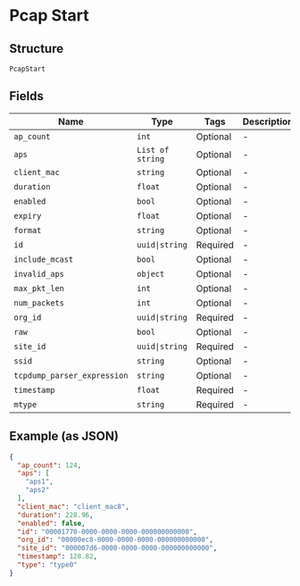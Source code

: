 
# Pcap Start

## Structure

`PcapStart`

## Fields

| Name | Type | Tags | Description |
|  --- | --- | --- | --- |
| `ap_count` | `int` | Optional | - |
| `aps` | `List of string` | Optional | - |
| `client_mac` | `string` | Optional | - |
| `duration` | `float` | Optional | - |
| `enabled` | `bool` | Optional | - |
| `expiry` | `float` | Optional | - |
| `format` | `string` | Optional | - |
| `id` | `uuid\|string` | Required | - |
| `include_mcast` | `bool` | Optional | - |
| `invalid_aps` | `object` | Optional | - |
| `max_pkt_len` | `int` | Optional | - |
| `num_packets` | `int` | Optional | - |
| `org_id` | `uuid\|string` | Required | - |
| `raw` | `bool` | Optional | - |
| `site_id` | `uuid\|string` | Required | - |
| `ssid` | `string` | Optional | - |
| `tcpdump_parser_expression` | `string` | Optional | - |
| `timestamp` | `float` | Required | - |
| `mtype` | `string` | Required | - |

## Example (as JSON)

```json
{
  "ap_count": 124,
  "aps": [
    "aps1",
    "aps2"
  ],
  "client_mac": "client_mac8",
  "duration": 228.96,
  "enabled": false,
  "id": "00001770-0000-0000-0000-000000000000",
  "org_id": "00000ec8-0000-0000-0000-000000000000",
  "site_id": "000007d6-0000-0000-0000-000000000000",
  "timestamp": 128.82,
  "type": "type0"
}
```

